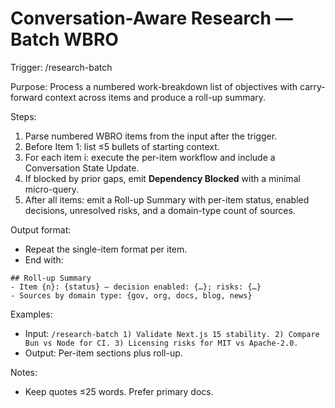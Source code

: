 # Conversation-Aware Research — Batch WBRO

Trigger: /research-batch

Purpose: Process a numbered work-breakdown list of objectives with carry-forward context across items and produce a roll-up summary.

Steps:

1. Parse numbered WBRO items from the input after the trigger.
2. Before Item 1: list ≤5 bullets of starting context.
3. For each item i: execute the per-item workflow and include a Conversation State Update.
4. If blocked by prior gaps, emit **Dependency Blocked** with a minimal micro-query.
5. After all items: emit a Roll-up Summary with per-item status, enabled decisions, unresolved risks, and a domain-type count of sources.

Output format:

- Repeat the single-item format per item.
- End with:

```
## Roll-up Summary
- Item {n}: {status} — decision enabled: {…}; risks: {…}
- Sources by domain type: {gov, org, docs, blog, news}
```

Examples:

- Input: `/research-batch 1) Validate Next.js 15 stability. 2) Compare Bun vs Node for CI. 3) Licensing risks for MIT vs Apache-2.0.`
- Output: Per-item sections plus roll-up.

Notes:

- Keep quotes ≤25 words. Prefer primary docs.
